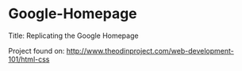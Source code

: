 # Google-Homepage

Title: Replicating the Google Homepage

Project found on: http://www.theodinproject.com/web-development-101/html-css
